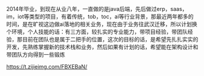 2014年毕业，到现在从业八年，一直做的是java后端，先后做过erp，saas，im，iot等类型的项目，有着传统，tob，toc，ai等行业背景，那最近两年都多的时间，是在旷视这边做ai落地的相关业务，现在由于业务往武汉迁移，所以计划换个环境，个人技能的话：有三方面，较扎实的专业能力，带项目经验，带团队经验，那目前在团队也是属于二把手的位置，这次的目标的话，是希望先扎扎实实的开发，先熟练掌握新的技术栈和业务，然后如果有计划的话，希望能在架构设计和带团队方向得到一些锻炼





https://t.zijieimg.com/FBXEBaN/

